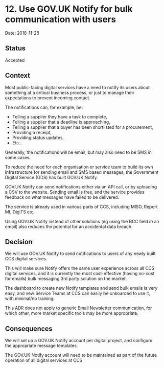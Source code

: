 # 12. Use GOV.UK Notify for bulk communication with users

Date: 2018-11-28

## Status

Accepted

## Context

Most public-facing digital services have a need to notify its users about something at a critical business process, or just to manage their expectations to prevent incoming contact.

The notifications can, for example, be:

* Telling a supplier they have a task to complete,
* Telling a supplier that a deadline is approaching,
* Telling a supplier that a buyer has been shortlisted for a procurement,
* Providing a receipt,
* Providing status updates,
* Etc...

Generally, the notifications will be email, but may also need to be SMS in some cases.

To reduce the need for each organisation or service team to build its own infrastructure for sending email and SMS based messages, the Government Digital Service (GDS) has built GOV.UK Notify.

GOV.UK Notify can send notifications either via an API call, or by uploading a CSV to the website. Sending email is free, and the service provides feedback on what messages have failed to be delivered.

The service is already used in various parts of CCS, including MISO, Report MI, DigiTS etc.

Using GOV.UK Notify instead of other solutions (eg using the BCC field in an email) also reduces the potential for an accidental data breach.


## Decision

We will use GOV.UK Notify to send notifications to users of any newly built CCS digital services.

This will make sure Notify offers the same user experience across all CCS digital services, and it is currently the most cost-effective (having no-cost for emails) bulk messaging 3rd party solution on the market.

The dashboard to create new Notify templates and send bulk emails is very easy, and new Service Teams at CCS can easily be onboarded to use it, with minimal/no training.

This ADR does not apply to generic Email Newsletter communication, for which other, more market specific tools may be more appropriate.


## Consequences

We will set up a GOV.UK Notify account per digital project, and configure the appropriate message templates.

The GOV.UK Notify account will need to be maintained as part of the future operation of all digital services at CCS.
